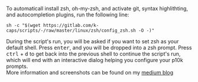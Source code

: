 To automaticall install zsh, oh-my-zsh, and activate git, syntax highlithting, and autocompletion plugins, run the following line:
```
sh -c "$(wget https://gitlab.com/k-caps/scripts/-/raw/master/linux/zsh/config_zsh.sh -O -)"
```
During the script's run, you will be asked if you want to set zsh as your default shell. Press <kbd>enter</kbd>, and you will be dropped into a zsh prompt. Press <kbd>ctrl</kbd> + <kbd>d</kbd> to get back into the previous shell to continue the script's run, which will end with an interactive dialog helping you configure your p10k prompts.  
More information and screenshots can be found on my [medium blog]()
